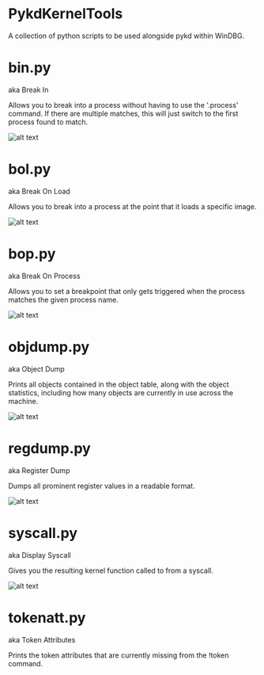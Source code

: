 # PykdKernelTools
A collection of python scripts to be used alongside pykd within WinDBG.


# bin.py
aka Break In

Allows you to break into a process without having to use the '.process' command. If there are multiple matches, this will just switch to the first process found to match.

![alt text](https://github.com/TomCouser/PykdKernelTools/blob/master/images/bin.gif)


# bol.py
aka Break On Load

Allows you to break into a process at the point that it loads a specific image.

![alt text](https://github.com/TomCouser/PykdKernelTools/blob/master/images/bol.gif)


# bop.py
aka Break On Process

Allows you to set a breakpoint that only gets triggered when the process matches the given process name.

![alt text](https://github.com/TomCouser/PykdKernelTools/blob/master/images/bop.gif)


# objdump.py
aka Object Dump

Prints all objects contained in the object table, along with the object statistics, including how many objects are currently in use across the machine.

![alt text](https://github.com/TomCouser/PykdKernelTools/blob/master/images/objdump.gif)


# regdump.py
aka Register Dump

Dumps all prominent register values in a readable format.

![alt text](https://github.com/TomCouser/PykdKernelTools/blob/master/images/regdump.gif)


# syscall.py
aka Display Syscall

Gives you the resulting kernel function called to from a syscall.

![alt text](https://github.com/TomCouser/PykdKernelTools/blob/master/images/syscall.gif)


# tokenatt.py
aka Token Attributes

Prints the token attributes that are currently missing from the !token command.
